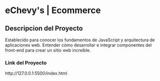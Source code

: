 # eChevy's | Ecommerce

<h2>Descripcion del Proyecto</h2>
Establecido para conocer los fundamentos de JavaScript y arquitectura de aplicaciones web. Entender cómo desarrollar e integrar componentes del front-end para crear un sitio web increíble.

<h3>Link del Proyecto</h3>
http://127.0.0.1:5500/index.html
